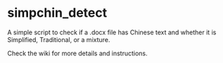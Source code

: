# simpchin_detect
A simple script to check if a .docx file has Chinese text and whether it is Simplified, Traditional, or a mixture. 

Check the wiki for more details and instructions. 
    
